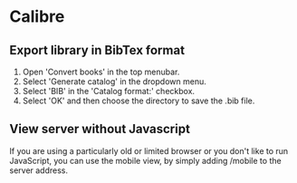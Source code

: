 # Calibre

## Export library in BibTex format

1. Open 'Convert books' in the top menubar.
2. Select 'Generate catalog' in the dropdown menu.
3. Select 'BIB' in the 'Catalog format:' checkbox.
4. Select 'OK' and then choose the directory to save the .bib file.

## View server without Javascript

If you are using a particularly old or limited browser or you don't like to run
JavaScript, you can use the mobile view, by simply adding /mobile to the server
address.
